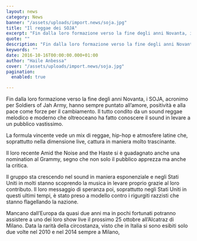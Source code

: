 ```yaml
---
layout: news
category: News
banner: "/assets/uploads/import.news/soja.jpg"
title: "Il reggae dei SOJA"
excerpt: "Fin dalla loro formazione verso la fine degli anni Novanta, i SOJA, acronimo per Soldiers of Jah Army, hanno sempre puntato all’amore, positività e alla pace come forze per il cambiamento. Il tutto condito da un sound reggae melodico e moderno che oltreoceano ha fatto conoscere il sound in levare a un pubblico vastissimo. La [&hellip"
quote: ""
description: "Fin dalla loro formazione verso la fine degli anni Novanta, i SOJA, acronimo per Soldiers of Jah Army, hanno sempre puntato all’amore, positività e alla pace come forze per il cambiamento. Il tutto condito da un sound reggae melodico e moderno che oltreoceano ha fatto conoscere il sound in levare a un pubblico vastissimo. La [&hellip"
keywords: ""
date: 2016-10-16T00:00:00.000+01:00
author: "Haile Anbessa"
cover: "/assets/uploads/import.news/soja.jpg"
pagination:
  enabled: true

---
```


  
Fin dalla loro formazione verso la fine degli anni Novanta, i SOJA, acronimo per Soldiers of Jah Army, hanno sempre puntato all’amore, positività e alla pace come forze per il cambiamento. Il tutto condito da un sound reggae melodico e moderno che oltreoceano ha fatto conoscere il sound in levare a un pubblico vastissimo.

La formula vincente vede un mix di reggae, hip-hop e atmosfere latine che, soprattutto nella dimensione live, cattura in maniera molto trascinante.

Il loro recente Amid the Noise and the Haste si è guadagnato anche una nomination al Grammy, segno che non solo il pubblico apprezza ma anche la critica.

Il gruppo sta crescendo nel sound in maniera esponenziale e negli Stati Uniti in molti stanno scoprendo la musica in levare proprio grazie al loro contributo. Il loro messaggio di speranza poi, soprattutto negli Stati Uniti in questi ultimi tempi, è stato preso a modello contro i rigurgiti razzisti che stanno flagellando la nazione.

Mancano dall’Europa da quasi due anni ma in pochi fortunati potranno assistere a uno dei loro show live il prossimo 25 ottobre all’Alcatraz di Milano. Data la rarità della circostanza, visto che in Italia si sono esibiti solo due volte nel 2010 e nel 2014 sempre a Milano,
